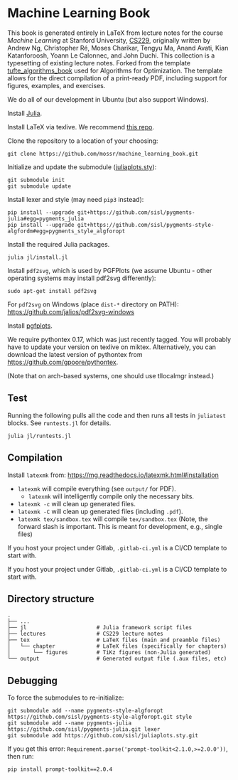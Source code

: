 # Machine Learning Book

<!-- [![pipeline status](https://gitlab.com/johnnychen94/tufte_algorithms_book/badges/master/pipeline.svg)](https://gitlab.com/johnnychen94/tufte_algorithms_book/commits/master) -->

This book is generated entirely in LaTeX from lecture notes for the course _Machine Learning_ at Stanford University, [CS229](https://cs229.stanford.edu), originally written by Andrew Ng, Christopher Ré, Moses Charikar, Tengyu Ma, Anand Avati, Kian Katanforoosh, Yoann Le Calonnec, and John Duchi.
This collection is a typesetting of existing lecture notes.
Forked from the template [tufte_algorithms_book](https://github.com/sisl/tufte_algorithms_book) used for Algorithms for Optimization.
The template allows for the direct compilation of a print-ready PDF, including support for figures, examples, and exercises.

We do all of our development in Ubuntu (but also support Windows).


Install [Julia](https://julialang.org/downloads/).

Install LaTeX via texlive. We recommend [this repo](https://github.com/scottkosty/install-tl-ubuntu).

Clone the repository to a location of your choosing:
```
git clone https://github.com/mossr/machine_learning_book.git
```

Initialize and update the submodule ([juliaplots.sty](https://github.com/sisl/juliaplots.sty)):
```
git submodule init
git submodule update
```

Install lexer and style (may need `pip3` instead):
```
pip install --upgrade git+https://github.com/sisl/pygments-julia#egg=pygments_julia
pip install --upgrade git+https://github.com/sisl/pygments-style-algfordm#egg=pygments_style_algforopt
```

Install the required Julia packages.
```
julia jl/install.jl
```

Install `pdf2svg`, which is used by PGFPlots (we assume Ubuntu - other operating systems may install pdf2svg differently):
```
sudo apt-get install pdf2svg
```
For `pdf2svg` on Windows (place `dist-*` directory on PATH): https://github.com/jalios/pdf2svg-windows


Install [pgfplots](https://ctan.org/pkg/pgfplots).

We require pythontex 0.17, which was just recently tagged. You will probably have to update your version on texlive on miktex. Alternatively, you can download the latest version of pythontex from https://github.com/gpoore/pythontex.

(Note that on arch-based systems, one should use tllocalmgr instead.)

## Test

Running the following pulls all the code and then runs all tests in `juliatest` blocks. See `runtests.jl` for details.

```
julia jl/runtests.jl
```

## Compilation

Install `latexmk` from: https://mg.readthedocs.io/latexmk.html#installation

* `latexmk` will compile everything (see `output/` for PDF).
    * `latexmk` will intelligently compile only the necessary bits.
* `latexmk -c` will clean up generated files.
* `latexmk -C` will clean up generated files (including `.pdf`).
* `latexmk tex/sandbox.tex` will compile `tex/sandbox.tex` (Note, the forward slash is important. This is meant for development, e.g., single files)

If you host your project under Gitlab, `.gitlab-ci.yml` is a CI/CD template to start with.


If you host your project under Gitlab, `.gitlab-ci.yml` is a CI/CD template to start with.

## Directory structure

    .
    ├── ...
    ├── jl                      # Julia framework script files
    ├── lectures                # CS229 lecture notes
    ├── tex                     # LaTeX files (main and preamble files)
    │   └── chapter             # LaTeX files (specifically for chapters)
    │       └── figures         # TiKz figures (non-Julia generated)
    └── output                  # Generated output file (.aux files, etc)


## Debugging

To force the submodules to re-initialize:
```
git submodule add --name pygments-style-algforopt https://github.com/sisl/pygments-style-algforopt.git style
git submodule add --name pygments-julia https://github.com/sisl/pygments-julia.git lexer
git submodule add https://github.com/sisl/juliaplots.sty.git
```

If you get this error: `Requirement.parse('prompt-toolkit<2.1.0,>=2.0.0'))`, then run:
```bash
pip install prompt-toolkit==2.0.4
```